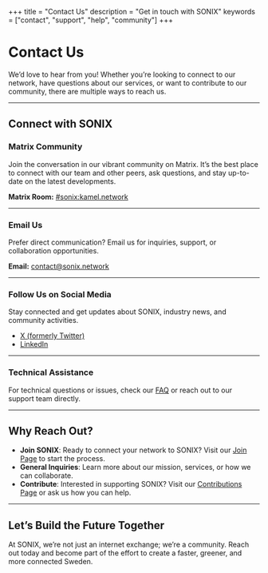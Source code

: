 +++
title = "Contact Us"
description = "Get in touch with SONIX"
keywords = ["contact", "support", "help", "community"]
+++

# Contact Us

We’d love to hear from you! Whether you’re looking to connect to our network, have questions about our services, or want to contribute to our community, there are multiple ways to reach us.

---

## Connect with SONIX

### **Matrix Community**
Join the conversation in our vibrant community on Matrix. It’s the best place to connect with our team and other peers, ask questions, and stay up-to-date on the latest developments.

**Matrix Room:** [#sonix:kamel.network](https://matrix.to/#/#sonix:kamel.network)

---

### **Email Us**
Prefer direct communication? Email us for inquiries, support, or collaboration opportunities.

**Email:** [contact@sonix.network](mailto:contact@sonix.network)

---

### **Follow Us on Social Media**
Stay connected and get updates about SONIX, industry news, and community activities.

- [X (formerly Twitter)](https://twitter.com/sonix_network)
- [LinkedIn](https://linkedin.com/company/sonix-network)

---

### **Technical Assistance**
For technical questions or issues, check our [FAQ](/faq/) or reach out to our support team directly.

---

## Why Reach Out?

- **Join SONIX**: Ready to connect your network to SONIX? Visit our [Join Page](/join/) to start the process.
- **General Inquiries**: Learn more about our mission, services, or how we can collaborate.
- **Contribute**: Interested in supporting SONIX? Visit our [Contributions Page](/contribute/) or ask us how you can help.

---

## Let’s Build the Future Together
At SONIX, we’re not just an internet exchange; we’re a community. Reach out today and become part of the effort to create a faster, greener, and more connected Sweden.